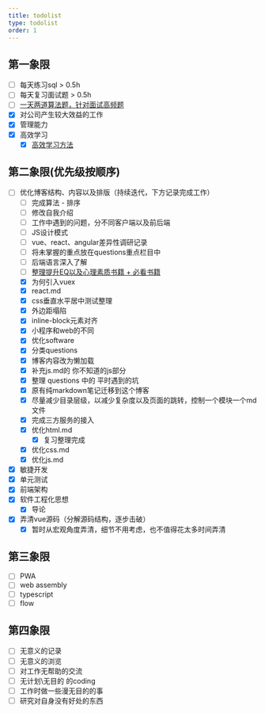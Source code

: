 ```yaml
---
title: todolist
type: todolist
order: 1
---
```


## 第一象限

- [ ] 每天练习sql > 0.5h
- [ ] 每天复习面试题 > 0.5h
- [ ] [一天两道算法题，针对面试高频题](https://www.lintcode.com/problem/?level=2)
- [x] 对公司产生较大效益的工作
- [x] 管理能力
- [x] 高效学习
  - [x] [高效学习方法](https://www.zhihu.com/question/35103080)

## 第二象限(优先级按顺序)

- [ ] 优化博客结构、内容以及排版（持续迭代，下方记录完成工作）
  - [ ] 完成算法 - 排序
  - [ ] 修改自我介绍
  - [ ] 工作中遇到的问题，分不同客户端以及前后端
  - [ ] JS设计模式
  - [ ] vue、react、angular差异性调研记录
  - [ ] 将未掌握的重点放在questions重点栏目中
  - [ ] 后端语言深入了解
  - [ ] [整理提升EQ以及心理素质书籍 + 必看书籍](https://www.zhihu.com/question/22794831)
  - [x] 为何引入vuex
  - [x] react.md
  - [x] css垂直水平居中测试整理
  - [x] 外边距塌陷
  - [x] inline-block元素对齐
  - [x] 小程序和web的不同
  - [x] 优化software
  - [x] 分类questions
  - [x] 博客内容改为懒加载
  - [x] 补充js.md的 你不知道的js部分
  - [x] 整理 questions 中的 平时遇到的坑
  - [x] 原有纯markdown笔记迁移到这个博客
  - [x] 尽量减少目录层级，以减少复杂度以及页面的跳转，控制一个模块一个md文件
  - [x] 完成三方服务的接入
  - [x] 优化html.md
    - [x] 复习整理完成
  - [x] 优化css.md
  - [x] 优化js.md
- [x] 敏捷开发
- [x] 单元测试
- [x] 前端架构
- [x] 软件工程化思想
  - [x] 导论
- [x] 弄清vue源码（分解源码结构，逐步击破）
  - [x] 暂时从宏观角度弄清，细节不用考虑，也不值得花太多时间弄清

## 第三象限

- [ ] PWA
- [ ] web assembly
- [ ] typescript
- [ ] flow

## 第四象限

- [ ] 无意义的记录
- [ ] 无意义的浏览
- [ ] 对工作无帮助的交流
- [ ] 无计划\无目的 的coding
- [ ] 工作时做一些漫无目的的事
- [ ] 研究对自身没有好处的东西